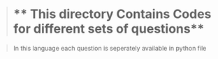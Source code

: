 > # ** This directory Contains Codes for different sets of questions**

> In this language each question is seperately available in python file